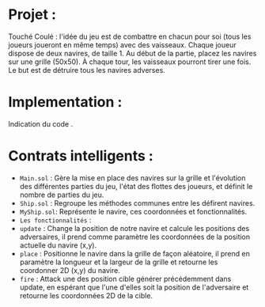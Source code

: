 # Projet :  
Touché Coulé : l'idée du jeu est de combattre en chacun pour soi (tous les joueurs joueront en même temps) avec des vaisseaux. Chaque joueur dispose de deux navires, de taille 1. Au début de la partie, placez les navires sur une grille (50x50). À chaque tour, les vaisseaux pourront tirer une fois. Le but est de détruire tous les navires adverses.

# Implementation : 
Indication du code .
# Contrats intelligents :
- `Main.sol` : Gère la mise en place des navires sur la grille et l'évolution des différentes parties du jeu, l'état des flottes des joueurs, et définit le nombre de parties du jeu.
- `Ship.sol` : Regroupe les méthodes communes entre les défirent navires.
- `MyShip.sol`: Représente le navire, ces coordonnées et fonctionnalités.
- `Les fonctionnalités` :
- `update` : 
    Change la position de notre navire et calcule les positions des adversaires, il prend comme paramètre les coordonnées de la position actuelle du navire (x,y).
- `place` : 
    Positionne le navire dans la grille de façon aléatoire, il prend en paramètre la longueur et la largeur de la grille et retourne les coordonner 2D (x,y) du navire.
- `fire` : 
    Attack une des position cible générer précédemment dans update, en espérant que l'une d'elles soit la position de l'adversaire et retourne les coordonnées 2D de la cible.
